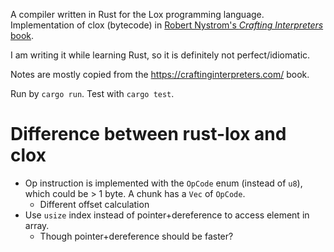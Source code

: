 A compiler written in Rust for the Lox programming language. Implementation of clox (bytecode) in [Robert Nystrom's *Crafting Interpreters* book](https://craftinginterpreters.com/).

I am writing it while learning Rust, so it is definitely not perfect/idiomatic.

Notes are mostly copied from the https://craftinginterpreters.com/ book.

Run by `cargo run`. Test with `cargo test`.

# Difference between rust-lox and clox #
- Op instruction is implemented with the `OpCode` enum (instead of `u8`), which could be > 1 byte. A chunk has a `Vec` of `OpCode`. 
  - Different offset calculation
- Use `usize` index instead of pointer+dereference to access element in array.
  - Though pointer+dereference should be faster?